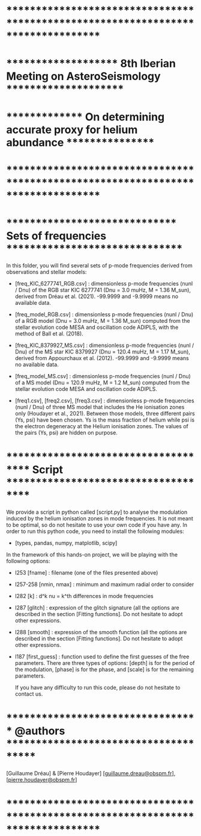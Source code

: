 # ********************************************************************************
# ******************* 8th Iberian Meeting on AsteroSeismology ********************
# ************* On determining accurate proxy for helium abundance ***************
# ********************************************************************************

# ***************************** Sets of frequencies ******************************

In this folder, you will find several sets of p-mode frequencies derived 
from observations and stellar models:


- [freq_KIC_6277741_RGB.csv] : dimensionless p-mode frequencies (nunl / Dnu) of 
the RGB star KIC 6277741 (Dnu = 3.0 muHz, M = 1.36 M_sun), derived 
from Dréau et al. (2021). -99.9999 and -9.9999 means no available data.

- [freq_model_RGB.csv] : dimensionless p-mode frequencies (nunl / Dnu) of a RGB 
model (Dnu = 3.0 muHz, M = 1.36 M_sun) computed from the stellar evolution code 
MESA and oscillation code ADIPLS, with the method of Ball et al. (2018). 

- [freq_KIC_8379927_MS.csv] : dimensionless p-mode frequencies (nunl / Dnu) 
of the MS star KIC 8379927 (Dnu = 120.4 muHz, M = 1.17 M_sun), derived from 
Appourchaux et al. (2012). -99.9999 and -9.9999 means no available data.

- [freq_model_MS.csv] : dimensionless p-mode frequencies (nunl / Dnu) of a MS 
model (Dnu = 120.9 muHz, M = 1.2 M_sun) computed from the stellar evolution code 
MESA and oscillation code ADIPLS. 

- [freq1.csv], [freq2.csv], [freq3.csv] : dimensionless p-mode frequencies 
(nunl / Dnu) of three MS model that includes the He ionisation zones only 
(Houdayer et al., 2021). Between those models, three different pairs (Ys, psi) 
have been chosen. Ys is the mass fraction of helium while psi is the electron 
degeneracy at the Helium ionisation zones. The values of the pairs (Ys, psi) are 
hidden on purpose. 

# ************************************ Script ************************************

We provide a script in python called [script.py] to analyse the 
modulation induced by the helium ionisation zones in mode frequencies. It is not 
meant to be optimal, so do not hesitate to use your own code if you have any. 
In order to run this python code, you need to install the following modules:
- [types, pandas, numpy, matplotlib, scipy]

In the framework of this hands-on project, we will be playing with the following
options:

- l253     [fname]       : filename (one of the files presented above)
- l257-258 [nmin, nmax]  : minimum and maximum radial order to consider
- l282     [k]           : d^k nu = k^th differences in mode frequencies
- l287     [glitch]      : expression of the glitch signature (all the options are
described in the section [Fitting functions]. Do not hesitate to adopt other 
expressions.
- l288     [smooth]      : expression of the smooth function (all the options are
described in the section [Fitting functions]. Do not hesitate to adopt other 
expressions.
- l187     [first_guess] : function used to define the first guesses of the free 
parameters. There are three types of options: [depth] is for the period of the
modulation, [phase] is for the phase, and [scale] is for the remaining parameters.

	If you have any difficulty to run this code, please do not hesitate to
contact us.

# ********************************* @authors *************************************
[Guillaume Dréau] & [Pierre Houdayer]
[guillaume.dreau@obspm.fr], [pierre.houdayer@obspm.fr]
# ********************************************************************************
